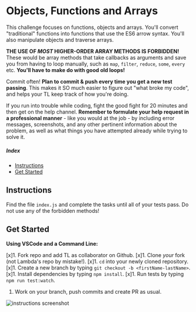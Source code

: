 # Objects, Functions and Arrays

This challenge focuses on functions, objects and arrays. You'll convert "traditional" functions into functions that use the ES6 arrow syntax. You'll also manipulate objects and traverse arrays.

__THE USE OF _MOST_ HIGHER-ORDER ARRAY METHODS IS FORBIDDEN!__ These would be array methods that take callbacks as arguments and save you from having to loop manually, such as `map`, `filter`, `reduce`, `some`, `every` etc. **You'll have to make do with good old loops!** 

Commit often! **Plan to commit & push every time you get a new test passing**. This makes it SO much easier to figure out "what broke my code", and helps your TL keep track of how you're doing.

If you run into trouble while coding, fight the good fight for 20 minutes and then get on the help channel. __Remember to formulate your help request in a professional manner__ - like you would at the job - by including error messages, screenshots, and any other pertinent information about the problem, as well as what things you have attempted already while trying to solve it.

##### Index

* [Instructions](#instructions)
* [Get Started](#get-started)

## Instructions

Find the file `index.js` and complete the tasks until all of your tests pass. Do not use any of the forbidden methods!

## Get Started

<summary><strong>Using VSCode and a Command Line:</strong></summary>

[x]1. Fork repo and add TL as collaborator on Github.
[x]1. Clone _your_ fork (not Lambda's repo by mistake!).
[x]1. `cd` into your newly cloned repository.
[x]1. Create a new branch by typing `git checkout -b <firstName-lastName>`.
[x]1. Install dependencies by typing `npm install`.
[x]1. Run tests by typing `npm run test:watch`.
1. Work on your branch, push commits and create PR as usual.

<img alt='instructions screenshot' src='./instructions.png'>
